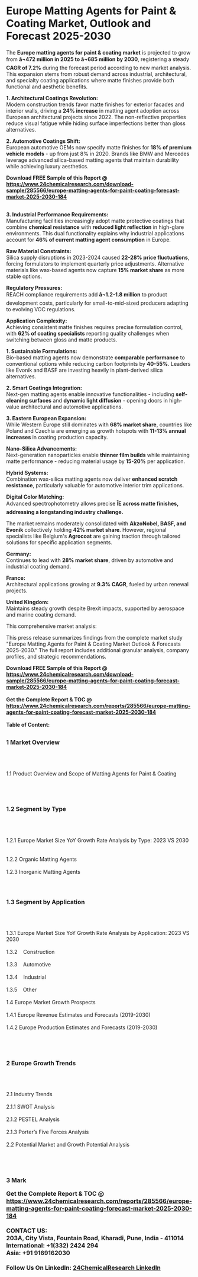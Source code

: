 <h1>Europe Matting Agents for Paint &amp; Coating Market, Outlook and Forecast 2025-2030</h1><p>The <strong>Europe matting agents for paint &amp; coating market</strong> is projected to grow from <strong>â¬472 million in 2025 to â¬685 million by 2030</strong>, registering a steady <strong>CAGR of 7.2%</strong> during the forecast period according to new market analysis. This expansion stems from robust demand across industrial, architectural, and specialty coating applications where matte finishes provide both functional and aesthetic benefits.</p><p><strong>1. Architectural Coatings Revolution:</strong><br>
Modern construction trends favor matte finishes for exterior facades and interior walls, driving a <strong>24% increase</strong> in matting agent adoption across European architectural projects since 2022. The non-reflective properties reduce visual fatigue while hiding surface imperfections better than gloss alternatives.</p><p><strong>2. Automotive Coatings Shift:</strong><br>
European automotive OEMs now specify matte finishes for <strong>18% of premium vehicle models</strong> - up from just 8% in 2020. Brands like BMW and Mercedes leverage advanced silica-based matting agents that maintain durability while achieving luxury aesthetics.</p><div><b>Download FREE Sample of this Report @ 
            <a href="https://www.24chemicalresearch.com/download-sample/285566/europe-matting-agents-for-paint-coating-forecast-market-2025-2030-184">
            https://www.24chemicalresearch.com/download-sample/285566/europe-matting-agents-for-paint-coating-forecast-market-2025-2030-184</a></b></div><br><p><strong>3. Industrial Performance Requirements:</strong><br>
Manufacturing facilities increasingly adopt matte protective coatings that combine <strong>chemical resistance</strong> with <strong>reduced light reflection</strong> in high-glare environments. This dual functionality explains why industrial applications account for <strong>46% of current matting agent consumption</strong> in Europe.</p><p><strong>Raw Material Constraints:</strong><br>
Silica supply disruptions in 2023-2024 caused <strong>22-28% price fluctuations</strong>, forcing formulators to implement quarterly price adjustments. Alternative materials like wax-based agents now capture <strong>15% market share</strong> as more stable options.</p><p><strong>Regulatory Pressures:</strong><br>
REACH compliance requirements add <strong>â¬1.2-1.8 million</strong> to product development costs, particularly for small-to-mid-sized producers adapting to evolving VOC regulations.</p><p><strong>Application Complexity:</strong><br>
Achieving consistent matte finishes requires precise formulation control, with <strong>62% of coating specialists</strong> reporting quality challenges when switching between gloss and matte products.</p><p><strong>1. Sustainable Formulations:</strong><br>
Bio-based matting agents now demonstrate <strong>comparable performance</strong> to conventional options while reducing carbon footprints by <strong>40-55%</strong>. Leaders like Evonik and BASF are investing heavily in plant-derived silica alternatives.</p><p><strong>2. Smart Coatings Integration:</strong><br>
Next-gen matting agents enable innovative functionalities - including <strong>self-cleaning surfaces</strong> and <strong>dynamic light diffusion</strong> - opening doors in high-value architectural and automotive applications.</p><p><strong>3. Eastern European Expansion:</strong><br>
While Western Europe still dominates with <strong>68% market share</strong>, countries like Poland and Czechia are emerging as growth hotspots with <strong>11-13% annual increases</strong> in coating production capacity.</p><p><strong>Nano-Silica Advancements:</strong><br>
Next-generation nanoparticles enable <strong>thinner film builds</strong> while maintaining matte performance - reducing material usage by <strong>15-20%</strong> per application.</p><p><strong>Hybrid Systems:</strong><br>
Combination wax-silica matting agents now deliver <strong>enhanced scratch resistance</strong>, particularly valuable for automotive interior trim applications.</p><p><strong>Digital Color Matching:</strong><br>
Advanced spectrophotometry allows precise <strong>ÎE across matte finishes, addressing a longstanding industry challenge.</strong></p><p>The market remains moderately consolidated with <strong>AkzoNobel, BASF, and Evonik</strong> collectively holding <strong>42% market share</strong>. However, regional specialists like Belgium's <strong>Agrocoat</strong> are gaining traction through tailored solutions for specific application segments.</p><p><strong>Germany:</strong><br>
Continues to lead with <strong>28% market share</strong>, driven by automotive and industrial coating demand.</p><p><strong>France:</strong><br>
Architectural applications growing at <strong>9.3% CAGR</strong>, fueled by urban renewal projects.</p><p><strong>United Kingdom:</strong><br>
Maintains steady growth despite Brexit impacts, supported by aerospace and marine coating demand.</p><p>This comprehensive market analysis:</p><p>This press release summarizes findings from the complete market study "Europe Matting Agents for Paint &amp; Coating Market Outlook &amp; Forecasts 2025-2030." The full report includes additional granular analysis, company profiles, and strategic recommendations.</p><div><b>Download FREE Sample of this Report @ 
            <a href="https://www.24chemicalresearch.com/download-sample/285566/europe-matting-agents-for-paint-coating-forecast-market-2025-2030-184">
            https://www.24chemicalresearch.com/download-sample/285566/europe-matting-agents-for-paint-coating-forecast-market-2025-2030-184</a></b></div><br><div><b>Get the Complete Report & TOC @ 
            <a href="https://www.24chemicalresearch.com/reports/285566/europe-matting-agents-for-paint-coating-forecast-market-2025-2030-184">
            https://www.24chemicalresearch.com/reports/285566/europe-matting-agents-for-paint-coating-forecast-market-2025-2030-184</a></b></div><br>
            <b>Table of Content:</b><p><h2><span style="font-size:16px"><strong>1 Market Overview&nbsp;&nbsp; &nbsp;</strong></span></h2><br />
<br />
<p>1.1 Product Overview and Scope of Matting Agents for Paint & Coating&nbsp;</p><br />
<br />
<h2><strong><span style="font-size:16px">1.2 Segment by Type&nbsp;&nbsp; &nbsp;</span></strong></h2><br />
<br />
<p>1.2.1 Europe Market Size YoY Growth Rate Analysis by Type: 2023 VS 2030&nbsp;&nbsp; &nbsp;<br /><br />
1.2.2 Organic Matting Agents&nbsp;&nbsp; &nbsp;<br /><br />
1.2.3 Inorganic Matting Agents<br /><br />
<br />
<h2><span style="font-size:16px"><strong>1.3 Segment by Application&nbsp;&nbsp;</strong></span></h2><br />
<br />
<p>1.3.1 Europe Market Size YoY Growth Rate Analysis by Application: 2023 VS 2030&nbsp;&nbsp; &nbsp;<br /><br />
1.3.2&nbsp;&nbsp; &nbsp;Construction<br /><br />
1.3.3&nbsp;&nbsp; &nbsp;Automotive<br /><br />
1.3.4&nbsp;&nbsp; &nbsp;Industrial<br /><br />
1.3.5&nbsp;&nbsp; &nbsp;Other<br /><br />
1.4 Europe Market Growth Prospects&nbsp;&nbsp; &nbsp;<br /><br />
1.4.1 Europe Revenue Estimates and Forecasts (2019-2030)&nbsp;&nbsp; &nbsp;<br /><br />
1.4.2 Europe Production Estimates and Forecasts (2019-2030)&nbsp;&nbsp;</p><br />
<br />
<h2><span style="font-size:16px"><strong>2 Europe Growth Trends&nbsp;&nbsp; &nbsp;</strong></span></h2><br />
<br />
<p>2.1 Industry Trends&nbsp;&nbsp; &nbsp;<br /><br />
2.1.1 SWOT Analysis&nbsp;&nbsp; &nbsp;<br /><br />
2.1.2 PESTEL Analysis&nbsp;&nbsp; &nbsp;<br /><br />
2.1.3 Porter&rsquo;s Five Forces Analysis&nbsp;&nbsp; &nbsp;<br /><br />
2.2 Potential Market and Growth Potential Analysis&nbsp;&nbsp; &nbsp;</p><br />
<br />
<h2><span style="font-size:16px"><strong>3 Mark</p><div><b>Get the Complete Report & TOC @ 
            <a href="https://www.24chemicalresearch.com/reports/285566/europe-matting-agents-for-paint-coating-forecast-market-2025-2030-184">
            https://www.24chemicalresearch.com/reports/285566/europe-matting-agents-for-paint-coating-forecast-market-2025-2030-184</a></b></div><br><b>CONTACT US:</b><br>
            203A, City Vista, Fountain Road, Kharadi, Pune, India - 411014<br>
            International: +1(332) 2424 294<br>
            Asia: +91 9169162030 <br><br>
            Follow Us On LinkedIn: <a href="https://www.linkedin.com/company/24chemicalresearch/">24ChemicalResearch LinkedIn</a>